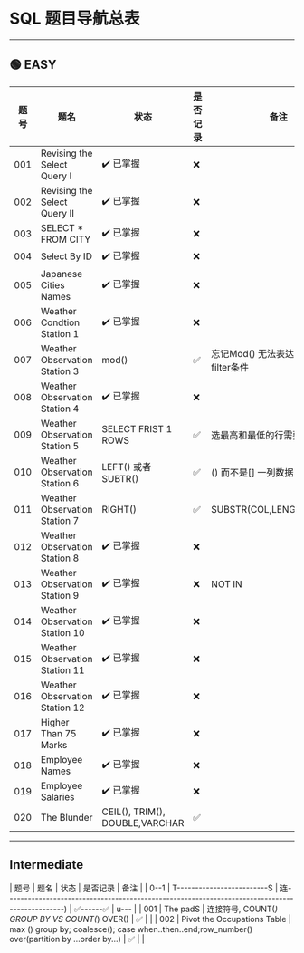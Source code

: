 # SQL 题目导航总表
---
## 🟢 EASY 

| 题号 | 题名                           | 状态                | 是否记录 | 备注                                   |
| ---- | ------------------------------ | ------------------- | -------- | -------------------------------------- |
| 001  | Revising the Select Query I    | ✔️ 已掌握         | ❌       |                                        |
| 002  | Revising the Select Query II   | ✔️ 已掌握         | ❌       |                                        |
| 003  | SELECT * FROM CITY             | ✔️ 已掌握         | ❌       |                                        |
| 004  | Select By ID                   | ✔️ 已掌握         | ❌       |                                        |
| 005  | Japanese Cities Names          | ✔️ 已掌握         | ❌       |                                        |
| 006  | Weather Condtion Station 1     | ✔️ 已掌握         | ❌       |                                        |
| 007  | Weather Observation Station 3  | mod()               | ✅       | 忘记Mod() 无法表达ID为偶数的filter条件 |
| 008  | Weather Observation Station 4  | ✔️ 已掌握         | ❌       |                                        |
| 009  | Weather Observation Station 5  | SELECT FRIST 1 ROWS | ✅       | 选最高和最低的行需要JOIN               |
| 010  | Weather Observation Station 6  | LEFT() 或者SUBTR()  | ✅       | () 而不是[] 一列数据                   |
| 011  | Weather Observation Station 7  | RIGHT()             | ✅       | SUBSTR(COL,LENGTH(COL),1)              |
| 012  | Weather Observation Station 8  | ✔️ 已掌握         | ❌       |                                        |
| 013  | Weather Observation Station 9  | ✔️ 已掌握         | ❌       | NOT IN                                 |
| 014  | Weather Observation Station 10 | ✔️ 已掌握         | ❌       |                                        |
| 015  | Weather Observation Station 11 | ✔️ 已掌握         | ❌       |                                        |
| 016  | Weather Observation Station 12 | ✔️ 已掌握         | ❌       |                                        |
| 017  | Higher Than 75 Marks           | ✔️ 已掌握         | ❌       |                                        |
| 018  | Employee Names                 | ✔️ 已掌握         | ❌       |                                        |
| 019  | Employee Salaries              | ✔️ 已掌握         | ❌       |                                        |
| 020 |The Blunder               |  CEIL(), TRIM(), DOUBLE,VARCHAR    |    ✅       |                                       |


---

## Intermediate

| 题号 | 题名                        | 状态                                                                                             | 是否记录 | 备注 |
| 0--1 | T-------------------------S | 连----------------------------------------------------------------------------------------------) | ✅------✅ | u--- |
| 001  | The padS                    | 连接符号, COUNT(*) GROUP BY VS COUNT(*) OVER()                                                   | ✅       |      |
| 002  | Pivot the Occupations Table | max () group by; coalesce(); case when..then..end;row_number() over(partition by ...order by...) |  ✅  |      |


